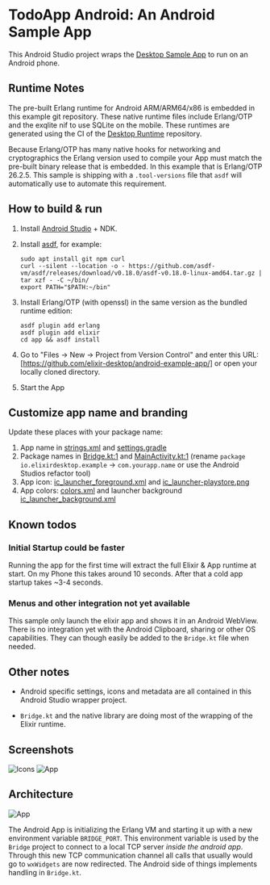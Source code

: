 # TodoApp Android: An Android Sample App

This Android Studio project wraps the [Desktop Sample App](https://github.com/elixir-desktop/desktop-example-app) to run on an Android phone.

## Runtime Notes

The pre-built Erlang runtime for Android ARM/ARM64/x86 is embedded in this example git repository. These native runtime files include Erlang/OTP and the exqlite nif to use SQLite on the mobile. These runtimes are generated using the CI of the [Desktop Runtime](https://github.com/elixir-desktop/runtimes) repository.

Because Erlang/OTP has many native hooks for networking and cryptographics the Erlang version used to compile your App must match the pre-built binary release that is embedded. In this example that is Erlang/OTP 26.2.5. This sample is shipping with a `.tool-versions` file that `asdf` will automatically use to automate this requirement.

## How to build & run

1. Install [Android Studio](https://developer.android.com/studio) + NDK.
1. Install [asdf](https://asdf-vm.com/guide/getting-started.html), for example:

    ```shell
    sudo apt install git npm curl
    curl --silent --location -o - https://github.com/asdf-vm/asdf/releases/download/v0.18.0/asdf-v0.18.0-linux-amd64.tar.gz | tar xzf - -C ~/bin/
    export PATH="$PATH:~/bin"
    ```

1. Install Erlang/OTP (with openssl) in the same version as the bundled runtime edition:

    ```shell
    asdf plugin add erlang
    asdf plugin add elixir
    cd app && asdf install
    ```

1. Go to "Files -> New -> Project from Version Control" and enter this URL: [https://github.com/elixir-desktop/android-example-app/] or open your locally cloned directory.

1. Start the App

## Customize app name and branding

Update these places with your package name:

1) App name in [strings.xml](app/src/main/res/values/strings.xml#L2) and [settings.gradle](settings.gradle)
1) Package names in [Bridge.kt:1](app/src/main/java/io/elixirdesktop/example/Bridge.kt#L1) and [MainActivity.kt:1](app/src/main/java/io/elixirdesktop/example/MainActivity.kt#L1) (rename `package io.elixirdesktop.example` -> `com.yourapp.name` or use the Android Studios refactor tool)
1) App icon: [ic_launcher_foreground.xml](app/src/main/res/drawable-v24/ic_launcher_foreground.xml) and [ic_launcher-playstore.png](app/src/main/ic_launcher-playstore.png)
1) App colors: [colors.xml](app/src/main/res/values/colors.xml) and launcher background [ic_launcher_background.xml](app/src/main/res/values/ic_launcher_background.xml)

## Known todos

### Initial Startup could be faster

Running the app for the first time will extract the full Elixir & App runtime at start. On my Phone this takes around 10 seconds. After that a cold app startup takes ~3-4 seconds.

### Menus and other integration not yet available

This sample only launch the elixir app and shows it in an Android WebView. There is no integration yet with the Android Clipboard, sharing or other OS capabilities. They can though easily be added to the `Bridge.kt` file when needed.

## Other notes

- Android specific settings, icons and metadata are all contained in this Android Studio wrapper project.

- `Bridge.kt` and the native library are doing most of the wrapping of the Elixir runtime.

## Screenshots

![Icons](/icon.jpg?raw=true "App in Icon View")
![App](/app.png?raw=true "Running App")

## Architecture

![App](/android_elixir.png?raw=true "Architecture")

The Android App is initializing the Erlang VM and starting it up with a new environment variable `BRIDGE_PORT`. This environment variable is used by the `Bridge` project to connect to a local TCP server _inside the android app_. Through this new TCP communication channel all calls that usually would go to `wxWidgets` are now redirected. The Android side of things implements handling in `Bridge.kt`.  
